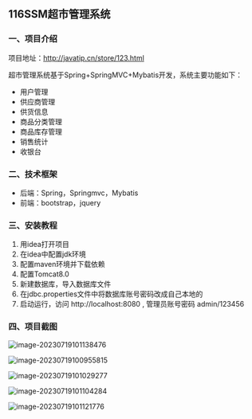 ## 116SSM超市管理系统

### 一、项目介绍

项目地址：http://javatip.cn/store/123.html

超市管理系统基于Spring+SpringMVC+Mybatis开发，系统主要功能如下：

- 用户管理
- 供应商管理
- 供货信息
- 商品分类管理
- 商品库存管理
- 销售统计
- 收银台

### 二、技术框架

- 后端：Spring，Springmvc，Mybatis
- 前端：bootstrap，jquery

### 三、安装教程

1. 用idea打开项目
2. 在idea中配置jdk环境
3. 配置maven环境并下载依赖
4. 配置Tomcat8.0
5. 新建数据库，导入数据库文件
6. 在jdbc.properties文件中将数据库账号密码改成自己本地的
7. 启动运行，访问 http://localhost:8080  , 管理员账号密码 admin/123456

### 四、项目截图

![image-20230719101138476](http://image.javatip.cn/bysj/20230719101138.png)

![image-20230719100955815](http://image.javatip.cn/bysj/20230719101002.png)

![image-20230719101029277](http://image.javatip.cn/bysj/20230719101029.png)

![image-20230719101104284](http://image.javatip.cn/bysj/20230719101104.png)

![image-20230719101121776](http://image.javatip.cn/bysj/20230719101121.png)
